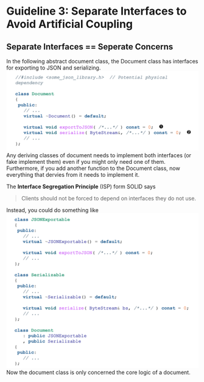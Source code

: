# Guideline 3: Separate Interfaces to Avoid Artificial Coupling

## Separate Interfaces == Seperate Concerns

In the following abstract document class, the Document class has interfaces for exporting to JSON and serializing.
![alt text](../2_design_for_change/abstract_document_class.png)
Any deriving classes of document needs to implement both interfaces (or fake implement them) even if you might only need one of them. Furthermore, if you add another function to the Document class, now everything that dervies from it needs to implement it. 

The **Interface Segregation Principle** (ISP) form SOLID says

> Clients should not be forced to depend on interfaces they do not use.

Instead, you could do something like
![alt text](separate_interfaces.png)
Now the document class is only concerned the core logic of a document.